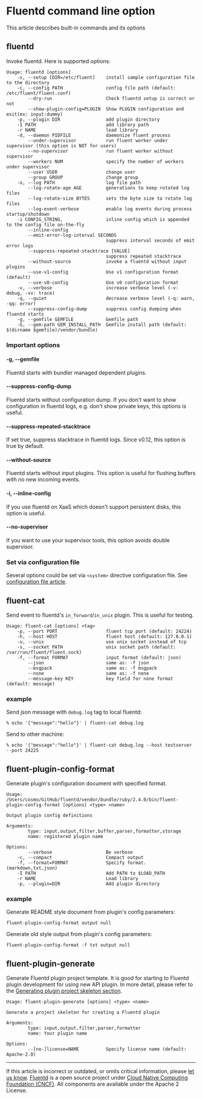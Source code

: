 # Fluentd command line option

This article describes built-in commands and its options


## fluentd

Invoke fluentd. Here is supported options:

``` {.CodeRay}
Usage: fluentd [options]
    -s, --setup [DIR=/etc/fluent]    install sample configuration file to the directory
    -c, --config PATH                config file path (default: /etc/fluent/fluent.conf)
        --dry-run                    Check fluentd setup is correct or not
        --show-plugin-config=PLUGIN  Show PLUGIN configuration and exit(ex: input:dummy)
    -p, --plugin DIR                 add plugin directory
    -I PATH                          add library path
    -r NAME                          load library
    -d, --daemon PIDFILE             daemonize fluent process
        --under-supervisor           run fluent worker under supervisor (this option is NOT for users)
        --no-supervisor              run fluent worker without supervisor
        --workers NUM                specify the number of workers under supervisor
        --user USER                  change user
        --group GROUP                change group
    -o, --log PATH                   log file path
        --log-rotate-age AGE         generations to keep rotated log files
        --log-rotate-size BYTES      sets the byte size to rotate log files
        --log-event-verbose          enable log events during process startup/shutdown
    -i CONFIG_STRING,                inline config which is appended to the config file on-the-fly
        --inline-config
        --emit-error-log-interval SECONDS
                                     suppress interval seconds of emit error logs
        --suppress-repeated-stacktrace [VALUE]
                                     suppress repeated stacktrace
        --without-source             invoke a fluentd without input plugins
        --use-v1-config              Use v1 configuration format (default)
        --use-v0-config              Use v0 configuration format
    -v, --verbose                    increase verbose level (-v: debug, -vv: trace)
    -q, --quiet                      decrease verbose level (-q: warn, -qq: error)
        --suppress-config-dump       suppress config dumping when fluentd starts
    -g, --gemfile GEMFILE            Gemfile path
    -G, --gem-path GEM_INSTALL_PATH  Gemfile install path (default: $(dirname $gemfile)/vendor/bundle)
```


### Important options

#### -g, --gemfile

Fluentd starts with bundler managed dependent plugins.

#### --suppress-config-dump

Fluentd starts without configuration dump. If you don't want to show
configuration in fluentd logs, e.g. don't show private keys, this
options is useful.

#### --suppress-repeated-stacktrace

If set true, suppress stacktrace in fluentd logs. Since v0.12, this
option is true by default.

#### --without-source

Fluentd starts without input plugins. This option is useful for flushing
buffers with no new incoming events.

#### -i, --inline-config

If you use fluentd on XaaS which doesn't support persistent disks, this
option is useful.

#### --no-supervisor

If you want to use your supervisor tools, this option avoids double
supervisor.


### Set via configuration file

Several options could be set via `<system>` directive configuration
file. See [configuration file
article](/articles/config-file#4-set-system-wide-configuration-the-ldquosystemrdquo-directive).


## fluent-cat

Send event to fluentd's `in_forward`/`in_unix` plugin. This is useful
for testing.

``` {.CodeRay}
Usage: fluent-cat [options] <tag>
    -p, --port PORT                  fluent tcp port (default: 24224)
    -h, --host HOST                  fluent host (default: 127.0.0.1)
    -u, --unix                       use unix socket instead of tcp
    -s, --socket PATH                unix socket path (default: /var/run/fluent/fluent.sock)
    -f, --format FORMAT              input format (default: json)
        --json                       same as: -f json
        --msgpack                    same as: -f msgpack
        --none                       same as: -f none
        --message-key KEY            key field for none format (default: message)
```


### example

Send json message with `debug.log` tag to local fluentd:

``` {.CodeRay}
% echo '{"message":"hello"}' | fluent-cat debug.log
```

Send to other machine:

``` {.CodeRay}
% echo '{"message":"hello"}' | fluent-cat debug.log --host testserver --port 24225
```


## fluent-plugin-config-format

Generate plugin's configuration document with specified format.

``` {.CodeRay}
Usage: /Users/cosmo/GitHub/fluentd/vendor/bundle/ruby/2.4.0/bin/fluent-plugin-config-format [options] <type> <name>

Output plugin config definitions

Arguments:
        type: input,output,filter,buffer,parser,formatter,storage
        name: registered plugin name

Options:
        --verbose                    Be verbose
    -c, --compact                    Compact output
    -f, --format=FORMAT              Specify format. (markdown,txt,json)
    -I PATH                          Add PATH to $LOAD_PATH
    -r NAME                          Load library
    -p, --plugin=DIR                 Add plugin directory
```


### example

Generate README style document from plugin's config parameters:

``` {.CodeRay}
fluent-plugin-config-format output null
```

Generate old style output from plugin's config parameters:

``` {.CodeRay}
fluent-plugin-config-format -f txt output null
```


## fluent-plugin-generate

Generate Fluentd plugin project template. It is good for starting to
Fluentd plugin development for using new API plugin. In more detail,
please refer to the [Generating plugin project skeleton
section](/articles/plugin-development.md/#generating-plugin-project-skeleton).

``` {.CodeRay}
Usage: fluent-plugin-generate [options] <type> <name>

Generate a project skeleton for creating a Fluentd plugin

Arguments:
        type: input,output,filter,parser,formatter
        name: Your plugin name

Options:
        --[no-]license=NAME          Specify license name (default: Apache-2.0)
```


------------------------------------------------------------------------

If this article is incorrect or outdated, or omits critical information,
please [let us know](https://github.com/fluent/fluentd-docs/issues?state=open).
[Fluentd](http://www.fluentd.org/) is a open source project under [Cloud Native Computing Foundation (CNCF)](https://cncf.io/). All components
are available under the Apache 2 License.

